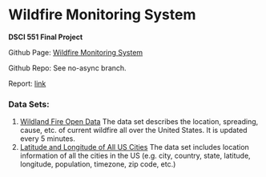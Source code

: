 # Wildfire Monitoring System
**DSCI 551 Final Project**

Github Page: [Wildfire Monitoring System](https://carolinelin97.github.io/FireMap)

Github Repo: See no-async branch.

Report: [link](https://github.com/carolinelin97/FireMap/blob/no-async/report.pdf)

### Data Sets:
1) [Wildland Fire Open Data](https://data-nifc.opendata.arcgis.com/datasets/incident-3)
The data set describes the location, spreading, cause, etc. of current wildfire all over the United States. It is updated every 5 minutes.
2) [Latitude and Longitude of All US Cities](https://simplemaps.com/data/us-cities)
The data set includes location information of all the cities in the US (e.g. city, country, state, latitude, longitude, population, timezone, zip code, etc.)

